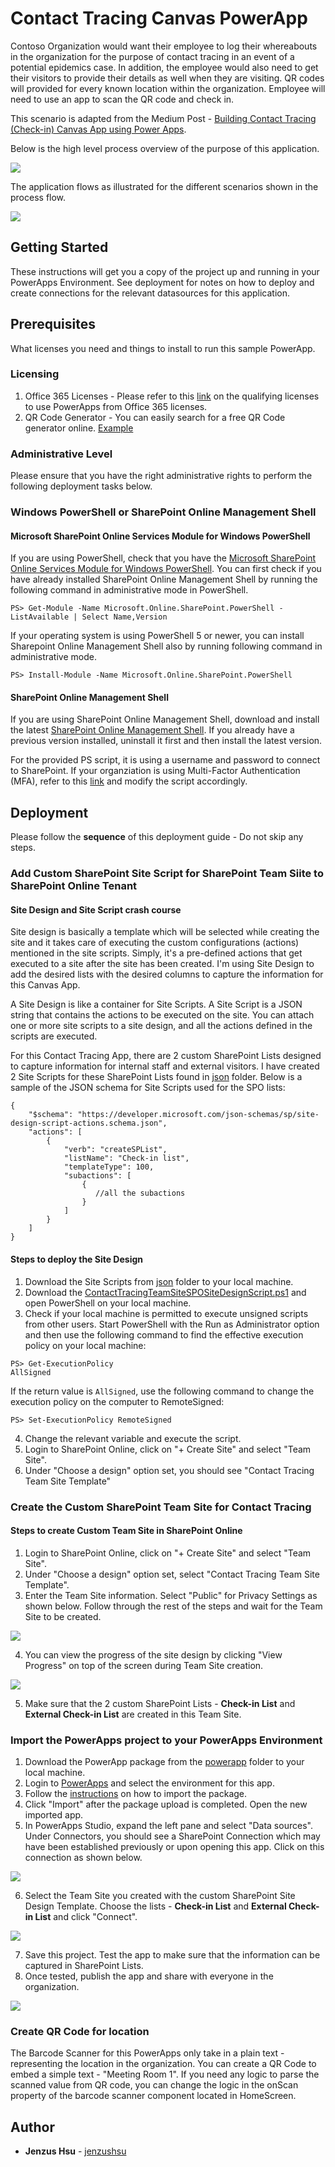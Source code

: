 # Contact Tracing Canvas PowerApp
Contoso Organization would want their employee to log their whereabouts in the organization for the purpose of contact tracing in an event of a potential epidemics case. In addition, the employee would also need to get their visitors to provide their details as well when they are visiting. QR codes will provided for every known location within the organization. Employee will need to use an app to scan the QR code and check in. 

This scenario is adapted from the Medium Post - [Building Contact Tracing (Check-in) Canvas App using Power Apps](https://medium.com/@jenzushsu/building-contact-tracing-check-in-canvas-app-using-power-apps-5b273956de33).

Below is the high level process overview of the purpose of this application.

![](misc/Process%20Flow.png)

The application flows as illustrated for the different scenarios shown in the process flow.

![](misc/Contact%20App%20Flow%20Overview.png)

## Getting Started

These instructions will get you a copy of the project up and running in your PowerApps Environment. See deployment for notes on how to deploy and create connections for the relevant datasources for this application.

## Prerequisites
What licenses you need and things to install to run this sample PowerApp. 
### Licensing
1. Office 365 Licenses - Please refer to this [link](https://go.microsoft.com/fwlink/?linkid=2085130) on the qualifying licenses to use PowerApps from Office 365 licenses.
2. QR Code Generator - You can easily search for a free QR Code generator online. [Example](https://www.the-qrcode-generator.com/) 
### Administrative Level 
Please ensure that you have the right administrative rights to perform the following deployment tasks below.
### Windows PowerShell or SharePoint Online Management Shell
#### Microsoft SharePoint Online Services Module for Windows PowerShell
If you are using PowerShell, check that you have the [Microsoft SharePoint Online Services Module for Windows PowerShell](https://www.powershellgallery.com/packages/Microsoft.Online.SharePoint.PowerShell/16.0.19814.12000).  You can first check if you have already installed SharePoint Online Management Shell by running the following command in administrative mode in PowerShell.
```
PS> Get-Module -Name Microsoft.Online.SharePoint.PowerShell -ListAvailable | Select Name,Version
```
If your operating system is using PowerShell 5 or newer, you can install Sharepoint Online Management Shell also by running following command in administrative mode.
```
PS> Install-Module -Name Microsoft.Online.SharePoint.PowerShell
```
#### SharePoint Online Management Shell
If you are using SharePoint Online Management Shell, download and install the latest [SharePoint Online Management Shell](https://go.microsoft.com/fwlink/p/?LinkId=255251). If you already have a previous version installed, uninstall it first and then install the latest version.

For the provided PS script, it is using a username and password to connect to SharePoint. If your organziation is using Multi-Factor Authentication (MFA), refer to this [link](https://docs.microsoft.com/en-us/powershell/sharepoint/sharepoint-online/connect-sharepoint-online?view=sharepoint-ps#to-connect-with-multifactor-authentication-mfa) and modify the script accordingly.

## Deployment
Please follow the **sequence** of this deployment guide - Do not skip any steps.
### Add Custom SharePoint Site Script for SharePoint Team Siite to SharePoint Online Tenant

#### Site Design and Site Script crash course
Site design is basically a template which will be selected while creating the site and it takes care of executing the custom configurations (actions) mentioned in the site scripts. Simply, it's a pre-defined actions that get executed to a site after the site has been created. I'm using Site Design to add the desired lists with the desired columns to capture the information for this Canvas App. 

A Site Design is like a container for Site Scripts. A Site Script is a JSON string that contains the actions to be executed on the site. You can attach one or more site scripts to a site design, and all the actions defined in the scripts are executed. 

For this Contact Tracing App, there are 2 custom SharePoint Lists designed to capture information for internal staff and external visitors. I have created 2 Site Scripts for these SharePoint Lists found in [json](json) folder. Below is a sample of the JSON schema for Site Scripts used for the SPO lists:

```
{
    "$schema": "https://developer.microsoft.com/json-schemas/sp/site-design-script-actions.schema.json",
    "actions": [
        {
            "verb": "createSPList",
            "listName": "Check-in list",
            "templateType": 100,
            "subactions": [
                {
                   //all the subactions 
                }
            ]
        }
    ]
}
```
#### Steps to deploy the Site Design
1. Download the Site Scripts from [json](json) folder to your local machine.
2. Download the [ContactTracingTeamSiteSPOSiteDesignScript.ps1](ps/ContactTracingTeamSiteSPOSiteDesignScript.ps1) and open PowerShell on your local machine.
3. Check if your local machine is permitted to execute unsigned scripts from other users. Start PowerShell with the Run as Administrator option and then use the following command to find the effective execution policy on your local machine:
```
PS> Get-ExecutionPolicy
AllSigned
```
If the return value is ```AllSigned```,  use the following command to change the execution policy on the computer to RemoteSigned:
```
PS> Set-ExecutionPolicy RemoteSigned
```
4. Change the relevant variable and execute the script.
5. Login to SharePoint Online, click on "+ Create Site" and select "Team Site".
6. Under "Choose a design" option set, you should see "Contact Tracing Team Site Template" 

### Create the Custom SharePoint Team Site for Contact Tracing
#### Steps to create Custom Team Site in SharePoint Online
1. Login to SharePoint Online, click on "+ Create Site" and select "Team Site".
2. Under "Choose a design" option set, select "Contact Tracing Team Site Template".
3. Enter the Team Site information. Select "Public" for Privacy Settings as shown below. Follow through the rest of the steps and wait for the Team Site to be created.

![](misc/Team%20Site%20Creation%20with%20custom%20site%20design.png)

4. You can view the progress of the site design by clicking "View Progress" on top of the screen during Team Site creation.

![](misc/custom-script-in-progress.PNG)

5. Make sure that the 2 custom SharePoint Lists - **Check-in List** and **External Check-in List** are created in this Team Site. 

### Import the PowerApps project to your PowerApps Environment
1. Download the PowerApp package from the [powerapp](powerapps/) folder to your local machine.
2. Login to [PowerApps](https://make.powerapps.com/home) and select the environment for this app.
3. Follow the [instructions](https://powerapps.microsoft.com/en-us/blog/powerapps-packaging/) on how to import the package.
4. Click "Import" after the package upload is completed. Open the new imported app.
5. In PowerApps Studio, expand the left pane and select "Data sources". Under Connectors, you should see a SharePoint Connection which may have been established previously or upon opening this app. Click on this connection as shown below.

![](misc/powerapp-studio-spo-connection.png)

6. Select the Team Site you created with the custom SharePoint Site Design Template. Choose the lists - **Check-in List** and **External Check-in List** and click "Connect".

![](misc/powerapps-studio-select-spolist.png)

7. Save this project. Test the app to make sure that the information can be captured in SharePoint Lists.
8. Once tested, publish the app and share with everyone in the organization.

![](misc/share.png)

### Create QR Code for location
The Barcode Scanner for this PowerApps only take in a plain text - representing the location in the organization. You can create a QR Code to embed a simple text - "Meeting Room 1". If you need any logic to parse the scanned value from QR code, you can change the logic in the onScan property of the barcode scanner component located in HomeScreen.

## Author
* **Jenzus Hsu** - [jenzushsu](https://github.com/jenzushsu)

